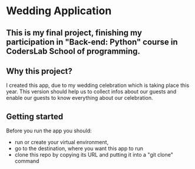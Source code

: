 # Wedding Application
This is my final project, finishing my participation in "Back-end: Python" course in CodersLab School of programming.
---

## Why this project?
I created this app, due to my wedding celebration which is taking place this year. This version should help us to collect infos about our guests and enable our guests to know everything about our celebration.

## Getting started
Before you run the app you should:
- run or create your virtual environment,
- go to the destination, where you want this app to run
- clone this repo by copying its URL and putting it into a "git clone" command
